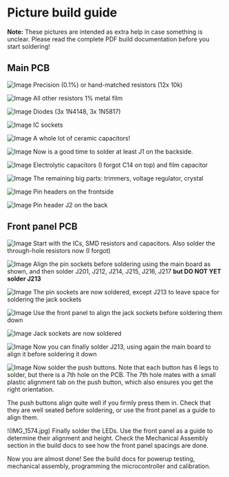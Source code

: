 # Picture build guide

**Note:** These pictures are intended as extra help in case something is unclear. Please read the complete PDF build documentation before you start soldering!

## Main PCB
![Image](IMG_1551.jpg)
Precision (0.1%) or hand-matched resistors (12x 10k)

![Image](IMG_1552.jpg)
All other resistors 1% metal film

![Image](IMG_1553.jpg)
Diodes (3x 1N4148, 3x 1N5817)

![Image](IMG_1554.jpg)
IC sockets

![Image](IMG_1556.jpg)
A whole lot of ceramic capacitors!

![Image](IMG_1557.jpg)
Now is a good time to solder at least J1 on the backside.

![Image](IMG_1558.jpg)
Electrolytic capacitors (I forgot C14 on top) and film capacitor 

![Image](IMG_1559.jpg)
The remaining big parts: trimmers, voltage regulator, crystal

![Image](IMG_1560.jpg)
Pin headers on the frontside

![Image](IMG_1562.jpg)
Pin header J2 on the back

## Front panel PCB
![Image](IMG_1562.jpg)
Start with the ICs, SMD resistors and capacitors. Also solder the through-hole resistors now (I forgot)

![Image](IMG_1566.jpg)
Align the pin sockets before soldering using the main board as shown, and then solder J201, J212, J214, J215, J216, J217 **but DO NOT YET solder J213** 

![Image](IMG_1569.jpg)
The pin sockets are now soldered, except J213 to leave space for soldering the jack sockets

![Image](IMG_1570.jpg)
Use the front panel to align the jack sockets before soldering them down

![Image](IMG_1571.jpg)
Jack sockets are now soldered

![Image](IMG_1572.jpg)
Now you can finally solder J213, using again the main board to align it before soldering it down

![Image](IMG_1573.jpg)
Now solder the push buttons. Note that each button has 6 legs to solder, but there is a 7th hole on the PCB. The 7th hole mates with a small plastic alignment tab on the push button, which also ensures you get the right orientation.

The push buttons align quite well if you firmly press them in. Check that they are well seated before soldering, or use the front panel as a guide to align them.

!(IMG_1574.jpg)
Finally solder the LEDs. Use the front panel as a guide to determine their alignment and height. Check the Mechanical Assembly section in the build docs to see how the front panel spacings are done.

Now you are almost done! See the build docs for powerup testing, mechanical assembly, programming the microcontroller and calibration.
